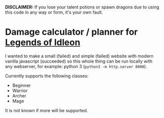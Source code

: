 **DISCLAIMER:** If you lose your talent potions or spawn dragons due to using this code in any way or form, it's your own fault.


# Damage calculator / planner for [Legends of Idleon](https://www.legendsofidleon.com/)

I wanted to make a small (failed) and simple (failed) website with modern vanilla javascript (succeeded) so this whole thing can be run locally with any webserver, for example: python 3 (`python3 -m http.server 8000`).


Currently supports the following classes:
- Beginner
- Warrior
- Archer
- Mage

It is not known if more will be supported.
